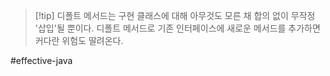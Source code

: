 > [!tip] 디폴트 메서드는 구현 클래스에 대해 아무것도 모른 채 합의 없이 무작정 '삽입'될 뿐이다.
> 디폴트 메서드로 기존 인터페이스에 새로운 메서드를 추가하면 커다란 위험도 딸려온다.


#effective-java 